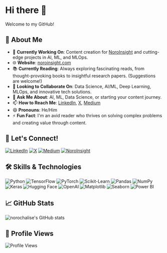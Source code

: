 # Hi there 👋

Welcome to my GitHub!

## 🚀 About Me
- 🔭 **Currently Working On**: Content creation for [NoroInsight](https://noroinsight.com) and cutting-edge projects in AI, ML, and MLOps.
- 🌐 **Website**: [noroinsight.com](https://noroinsight.com)
- 📚 **Currently Reading**: Always exploring fascinating reads, from thought-provoking books to insightful research papers. (Suggestions are welcome!)
- 👯 **Looking to Collaborate On**: Data Science, AI/ML, Deep Learning, MLOps, and innovative tech solutions.
- 💬 **Ask Me About**: AI, ML, Data Science, or starting your content journey.
- 📫 **How to Reach Me**: [LinkedIn](https://www.linkedin.com/in/norochalise), [X](https://x.com/norochalise), [Medium](https://medium.com/@norochalise)
- 😄 **Pronouns**: He/Him
- ⚡ **Fun Fact**: I'm an avid reader who thrives on solving complex problems and creating value through content.

## 🔗 Let's Connect!
[![LinkedIn](https://img.shields.io/badge/LinkedIn-blue?style=flat&logo=linkedin&labelColor=blue)](https://www.linkedin.com/in/norochalise)
[![X](https://img.shields.io/badge/X-black?style=flat&logo=x&labelColor=black)](https://x.com/norochalise)
[![Medium](https://img.shields.io/badge/Medium-black?style=flat&logo=medium&labelColor=black)](https://medium.com/@norochalise)
[![NoroInsight](https://img.shields.io/badge/NoroInsight-green?style=flat&logo=link&labelColor=green)](https://noroinsight.com)

## 🛠️ Skills & Technologies
![Python](https://img.shields.io/badge/Python-3776AB?style=flat&logo=python&logoColor=white)
![TensorFlow](https://img.shields.io/badge/TensorFlow-FF6F00?style=flat&logo=tensorflow&logoColor=white)
![PyTorch](https://img.shields.io/badge/PyTorch-EE4C2C?style=flat&logo=pytorch&logoColor=white)
![Scikit-Learn](https://img.shields.io/badge/Scikit--Learn-F7931E?style=flat&logo=scikit-learn&logoColor=white)
![Pandas](https://img.shields.io/badge/Pandas-150458?style=flat&logo=pandas&logoColor=white)
![NumPy](https://img.shields.io/badge/NumPy-013243?style=flat&logo=numpy&logoColor=white)
![Keras](https://img.shields.io/badge/Keras-D00000?style=flat&logo=keras&logoColor=white)
![Hugging Face](https://img.shields.io/badge/Hugging_Face-FFD700?style=flat&logo=huggingface&logoColor=white)
![OpenAI](https://img.shields.io/badge/OpenAI-412991?style=flat&logo=openai&logoColor=white)
![Matplotlib](https://img.shields.io/badge/Matplotlib-1496FF?style=flat&logo=matplotlib&logoColor=white)
![Seaborn](https://img.shields.io/badge/Seaborn-4A4A4A?style=flat&logo=seaborn&logoColor=white)
![Power BI](https://img.shields.io/badge/Power_BI-F2C811?style=flat&logo=powerbi&logoColor=black)

## 📈 GitHub Stats
![norochalise's GitHub stats](https://github-readme-stats.vercel.app/api?username=norochalise&show_icons=true&theme=radical)

## 👀 Profile Views
![Profile Views](https://komarev.com/ghpvc/?username=norochalise&color=brightgreen)
